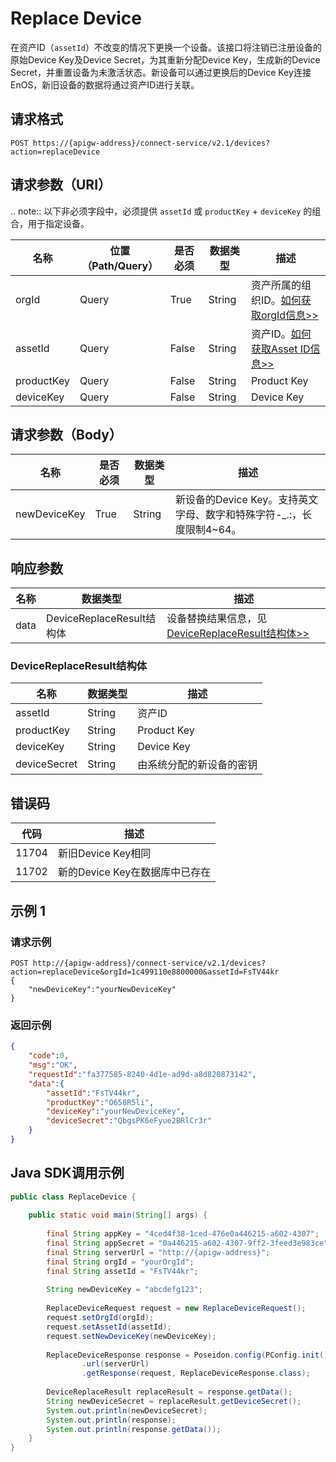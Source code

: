 # Replace Device

在资产ID（`assetId`）不改变的情况下更换一个设备。该接口将注销已注册设备的原始Device Key及Device Secret，为其重新分配Device Key，生成新的Device Secret，并重置设备为未激活状态。新设备可以通过更换后的Device Key连接EnOS，新旧设备的数据将通过资产ID进行关联。

## 请求格式

```
POST https://{apigw-address}/connect-service/v2.1/devices?action=replaceDevice
```

## 请求参数（URI）

.. note:: 以下非必须字段中，必须提供 ``assetId`` 或 ``productKey`` + ``deviceKey`` 的组合，用于指定设备。

>>>>>>>>>>>>>>>>>>>>>>>>>>>>>>>>>>>>>>>>>>>>>>>>>>>>>>>

| 名称          | 位置（Path/Query） | 是否必须 | 数据类型 | 描述      |
|---------------|------------------|----------|-----------|--------------|
| orgId         | Query            | True     | String    | 资产所属的组织ID。[如何获取orgId信息>>](/docs/api/zh_CN/latest/api_faqs#id-orgid-orgid)                |
| assetId  | Query          | False      | String        | 资产ID。[如何获取Asset ID信息>>](/docs/api/zh_CN/latest/api_faqs.html#asset-id-assetid-assetid) |
| productKey | Query         | False      | String         | Product Key      |
| deviceKey | Query         | False     | String          | Device Key          |



## 请求参数（Body）

| 名称          | 是否必须 | 数据类型 | 描述      |
|----------------|---------------|--------------------------|---|
|newDeviceKey|True|String|新设备的Device Key。支持英文字母、数字和特殊字符-_.:，长度限制4~64。|



## 响应参数

| 名称 | 数据类型 | 描述         |
|-------------|-------------------|-----------------------------|
| data |    DeviceReplaceResult结构体        | 设备替换结果信息，见[DeviceReplaceResult结构体>>](replace_device#devicereplaceresult-devicereplaceresult)|


### DeviceReplaceResult结构体 <DeviceReplaceResult>

| 名称           | 数据类型 | 描述      |
|---------------|-----------|--------------|
| assetId    | String        | 资产ID|
| productKey   | String         | Product Key      |
| deviceKey  | String          | Device Key          |
| deviceSecret  | String          | 由系统分配的新设备的密钥          |


## 错误码

| 代码           | 描述      |
|----------------|--------------|
|11704|新旧Device Key相同|
|11702|新的Device Key在数据库中已存在|



## 示例 1

### 请求示例

```
POST http://{apigw-address}/connect-service/v2.1/devices?action=replaceDevice&orgId=1c499110e8800000&assetId=FsTV44kr
{
    "newDeviceKey":"yourNewDeviceKey"
}
```

### 返回示例

```json
{
    "code":0,
    "msg":"OK",
    "requestId":"fa377585-8240-4d1e-ad9d-a8d820873142",
    "data":{
        "assetId":"FsTV44kr",
        "productKey":"O658R5li",
        "deviceKey":"yourNewDeviceKey",
        "deviceSecret":"QbgsPK6eFyue2BRlCr3r"
    }
}
```

## Java SDK调用示例

```java
public class ReplaceDevice {
 
    public static void main(String[] args) {
 
        final String appKey = "4ced4f38-1ced-476e0a446215-a602-4307";
        final String appSecret = "0a446215-a602-4307-9ff2-3feed3e983ce";
        final String serverUrl = "http://{apigw-address}";
        final String orgId = "yourOrgId";
        final String assetId = "FsTV44kr";
 
        String newDeviceKey = "abcdefg123";
 
        ReplaceDeviceRequest request = new ReplaceDeviceRequest();
        request.setOrgId(orgId);
        request.setAssetId(assetId);
        request.setNewDeviceKey(newDeviceKey);
 
        ReplaceDeviceResponse response = Poseidon.config(PConfig.init().appKey(appKey).appSecret(appSecret).debug())
                .url(serverUrl)
                .getResponse(request, ReplaceDeviceResponse.class);
 
        DeviceReplaceResult replaceResult = response.getData();
        String newDeviceSecret = replaceResult.getDeviceSecret();
        System.out.println(newDeviceSecret);
        System.out.println(response);
        System.out.println(response.getData()); 
    } 
}
```